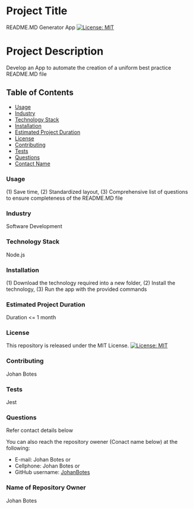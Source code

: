
# Project Title 
README.MD Generator App 
[![License: MIT](https://img.shields.io/badge/License-MIT-blue.svg)](https://opensource.org/licenses/MIT)

# Project Description
Develop an App to automate the creation of a uniform best practice README.MD file

## Table of Contents
* [Usage](#Usage)
* [Industry](#Industry)
* [Technology Stack](#Technology-Stack)
* [Installation](#Installation)
* [Estimated Project Duration](#Estimated-Project-Duration)
* [License](#License)
* [Contributing](#Contributing)
* [Tests](#Tests)
* [Questions](#Questions)
* [Contact Name](#Contact-Name)

### Usage
(1) Save time, (2) Standardized layout, (3) Comprehensive list of questions to ensure completeness of the README.MD file

### Industry
Software Development

### Technology Stack
Node.js

### Installation
(1) Download the technology required into a new folder, (2) Install the technology, (3) Run the app with the provided commands

### Estimated Project Duration
Duration <= 1 month

### License
This repository is released under the MIT License. 
[![License: MIT](https://img.shields.io/badge/License-MIT-blue.svg)](https://opensource.org/licenses/MIT)

### Contributing
Johan Botes

### Tests
Jest

### Questions
Refer contact details below

You can also reach the repository owener (Conact name below) at the following: 
- E-mail: Johan Botes or
- Cellphone:  Johan Botes or 
- GitHub username:  [JohanBotes](https://github.com/JohanBotes/)

### Name of Repository Owner
Johan Botes
    